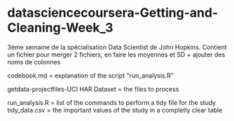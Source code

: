 datasciencecoursera-Getting-and-Cleaning-Week_3
==============================================

3ème semaine de la spécialisation Data Scientist de John Hopkins. Contient un fichier pour merger 2 fichiers, en faire les moyennes et SD + ajouter des noms de colonnes

codebook.md = explanation of the script "run_analysis.R"

getdata-projectfiles-UCI HAR Dataset = the files to process

run_analysis.R = list of the commands to perform a tidy file for the study
tidy_data.csv = the important values of the study in a completly clear table
